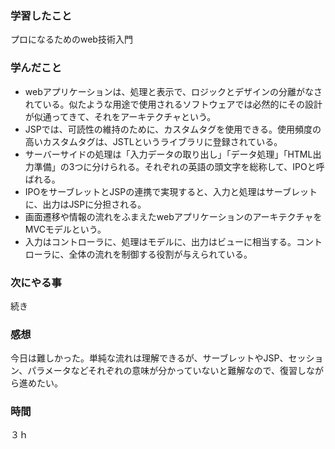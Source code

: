 ### 学習したこと
プロになるためのweb技術入門
### 学んだこと
- webアプリケーションは、処理と表示で、ロジックとデザインの分離がなされている。似たような用途で使用されるソフトウェアでは必然的にその設計が似通ってきて、それをアーキテクチャという。
- JSPでは、可読性の維持のために、カスタムタグを使用できる。使用頻度の高いカスタムタグは、JSTLというライブラリに登録されている。
- サーバーサイドの処理は「入力データの取り出し」「データ処理」「HTML出力準備」の3つに分けられる。それぞれの英語の頭文字を総称して、IPOと呼ばれる。
- IPOをサーブレットとJSPの連携で実現すると、入力と処理はサーブレットに、出力はJSPに分担される。
- 画面遷移や情報の流れをふまえたwebアプリケーションのアーキテクチャをMVCモデルという。
- 入力はコントローラに、処理はモデルに、出力はビューに相当する。コントローラに、全体の流れを制御する役割が与えられている。
### 次にやる事
続き
### 感想
今日は難しかった。単純な流れは理解できるが、サーブレットやJSP、セッション、パラメータなどそれぞれの意味が分かっていないと難解なので、復習しながら進めたい。
### 時間
３ｈ
